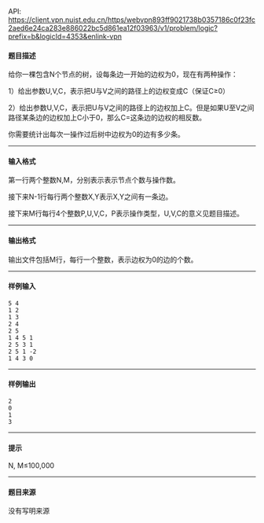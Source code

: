 API: https://client.vpn.nuist.edu.cn/https/webvpn893ff9021738b0357186c0f23fc2aed6e24ca283e886022bc5d861ea12f03963/v1/problem/logic?prefix=b&logicId=4353&enlink-vpn

#### 题目描述

给你一棵包含N个节点的树，设每条边一开始的边权为0，现在有两种操作：

1）给出参数U,V,C，表示把U与V之间的路径上的边权变成C（保证C≥0）

2）给出参数U,V,C，表示把U与V之间的路径上的边权加上C。但是如果U至V之间路径某条边的边权加上C小于0，那么C=这条边的边权的相反数。

你需要统计出每次一操作过后树中边权为0的边有多少条。

---

#### 输入格式

第一行两个整数N,M，分别表示表示节点个数与操作数。

接下来N-1行每行两个整数X,Y表示X,Y之间有一条边。

接下来M行每行4个整数P,U,V,C，P表示操作类型，U,V,C的意义见题目描述。

---

#### 输出格式

输出文件包括M行，每行一个整数，表示边权为0的边的个数。

---

#### 样例输入
```
5 4
1 2
1 3
2 4
2 5
1 4 5 1
2 5 3 1
2 5 1 -2
1 4 3 0
```

---

#### 样例输出
```
2
0
1
3
```

---

#### 提示

N, M≤100,000

---

#### 题目来源

没有写明来源